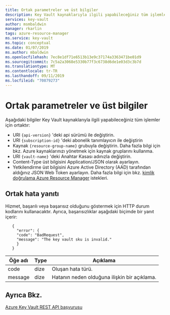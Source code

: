 ```yaml
---
title: Ortak parametreler ve üst bilgiler
description: Key Vault kaynaklarıyla ilgili yapabileceğiniz tüm işlemlerde ortak olan parametreler ve üstbilgiler.
services: key-vault
author: msmbaldwin
manager: rkarlin
tags: azure-resource-manager
ms.service: key-vault
ms.topic: conceptual
ms.date: 01/07/2019
ms.author: mbaldwin
ms.openlocfilehash: 7ec8e1df71e6513b13e9c37174a3363471be01d9
ms.sourcegitcommit: 7c5a2a3068e5330b77f3c6738d6de1e03d3c3b7d
ms.translationtype: MT
ms.contentlocale: tr-TR
ms.lasthandoff: 09/11/2019
ms.locfileid: "70879273"
---
```

# <a name="common-parameters-and-headers"></a>Ortak parametreler ve üst bilgiler

Aşağıdaki bilgiler Key Vault kaynaklarıyla ilgili yapabileceğiniz tüm işlemler için ortaktır:

- URI `{api-version}` 'deki api sürümü ile değiştirin.
- URI `{subscription-id}` 'deki abonelik tanımlayıcın ile değiştirin
- Kaynak `{resource-group-name}` grubuyla değiştirin. Daha fazla bilgi için bkz. Azure kaynaklarınızı yönetmek için kaynak gruplarını kullanma.
- URI `{vault-name}` 'deki Anahtar Kasası adınızla değiştirin.
- Content-Type üst bilgisini Application/JSON olarak ayarlayın.
- Yetkilendirme üst bilgisini Azure Active Directory (AAD) tarafından aldığınız JSON Web Token ayarlayın. Daha fazla bilgi için bkz. [kimlik doğrulama Azure Resource Manager](authentication-requests-and-responses.md) istekleri.

## <a name="common-error-response"></a>Ortak hata yanıtı
Hizmet, başarılı veya başarısız olduğunu göstermek için HTTP durum kodlarını kullanacaktır. Ayrıca, başarısızlıklar aşağıdaki biçimde bir yanıt içerir:

```
   {  
     "error": {  
     "code": "BadRequest",  
     "message": "The key vault sku is invalid."  
     }  
   }  
```

|Öğe adı | Type | Açıklama |
|---|---|---|
| code | dize | Oluşan hata türü.|
| message | dize | Hatanın neden olduğuna ilişkin bir açıklama. |



## <a name="see-also"></a>Ayrıca Bkz.
 [Azure Key Vault REST API başvurusu](/rest/api/keyvault/)
